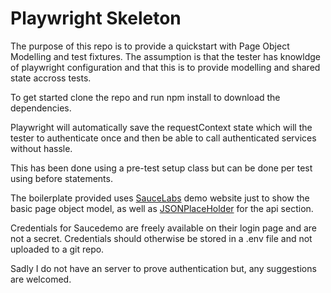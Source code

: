 # Playwright Skeleton

The purpose of this repo is to provide a quickstart with Page Object Modelling and test fixtures.
The assumption is that the tester has knowldge  of playwright configuration and that this is to provide modelling and shared state accross tests.

To get started clone the repo and run npm install to download the dependencies.

Playwright will automatically save the requestContext state which will the tester to authenticate once and then be able to call authenticated services without hassle.

This has been done using a pre-test setup class but can be done per test using before statements.

The boilerplate provided uses [SauceLabs](https://www.saucedemo.com/v1/index.html) demo website just to show the basic page object model, as well as [JSONPlaceHolder](https://jsonplaceholder.typicode.com/) for the api section.

Credentials for Saucedemo are freely available on their login page and are not a secret. Credentials should otherwise be stored in a .env file and not uploaded to a git repo.

Sadly I do not have an server to prove authentication but, any suggestions are welcomed.